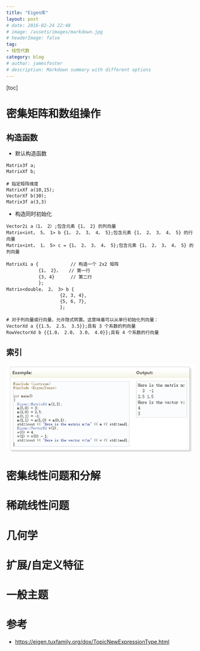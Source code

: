 ```yaml
---
title: "Eigen库"
layout: post
# date: 2016-02-24 22:48
# image: /assets/images/markdown.jpg
# headerImage: false
tag:
- 线性代数
category: blog
# author: jamesfoster
# description: Markdown summary with different options
---
```




[toc]

# 密集矩阵和数组操作

## 构造函数

- 默认构造函数
```
Matrix3f a;
MatrixXf b;

# 指定矩阵维度
MatrixXf a(10,15);
VectorXf b(30);
Matrix3f a(3,3)
```
- 构造同时初始化
```
Vector2i a（1， 2）;包含元素 {1， 2} 的列向量
Matrix<int， 5， 1> b {1， 2， 3， 4， 5};包含元素 {1， 2， 3， 4， 5} 的行向量
Matrix<int， 1， 5> c = {1， 2， 3， 4， 5};包含元素 {1， 2， 3， 4， 5} 的列向量

MatrixXi a {            // 构造一个 2x2 矩阵
            {1， 2}，   // 第一行
            {3, 4}      // 第二行
            };
Matrix<double， 2， 3> b {
                    {2, 3, 4},
                    {5, 6, 7},
                    };

# 对于列向量或行向量，允许隐式转置。这意味着可以从单行初始化列向量：
VectorXd a {{1.5， 2.5， 3.5}};具有 3 个系数的列向量
RowVectorXd b {{1.0， 2.0， 3.0， 4.0}};具有 4 个系数的行向量
```

## 索引
![Alt text](image.png)


# 密集线性问题和分解

# 稀疏线性问题

# 几何学

# 扩展/自定义特征

# 一般主题

# 参考

- https://eigen.tuxfamily.org/dox/TopicNewExpressionType.html